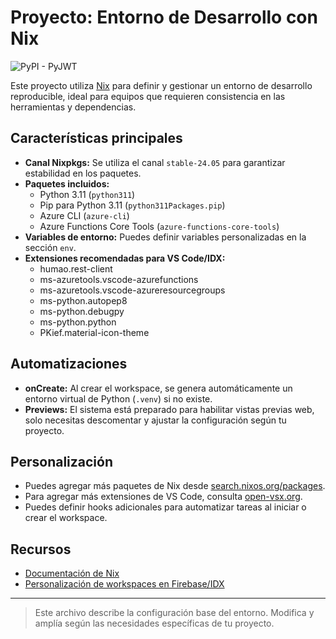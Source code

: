 # Proyecto: Entorno de Desarrollo con Nix
<img alt="PyPI - PyJWT" src="https://img.shields.io/pypi/v/PyJWT.svg">

Este proyecto utiliza [Nix](https://nixos.org/) para definir y gestionar un entorno de desarrollo reproducible, ideal para equipos que requieren consistencia en las herramientas y dependencias.

## Características principales

- **Canal Nixpkgs:** Se utiliza el canal `stable-24.05` para garantizar estabilidad en los paquetes.
- **Paquetes incluidos:**
  - Python 3.11 (`python311`)
  - Pip para Python 3.11 (`python311Packages.pip`)
  - Azure CLI (`azure-cli`)
  - Azure Functions Core Tools (`azure-functions-core-tools`)
- **Variables de entorno:** Puedes definir variables personalizadas en la sección `env`.
- **Extensiones recomendadas para VS Code/IDX:**
  - humao.rest-client
  - ms-azuretools.vscode-azurefunctions
  - ms-azuretools.vscode-azureresourcegroups
  - ms-python.autopep8
  - ms-python.debugpy
  - ms-python.python
  - PKief.material-icon-theme

## Automatizaciones

- **onCreate:** Al crear el workspace, se genera automáticamente un entorno virtual de Python (`.venv`) si no existe.
- **Previews:** El sistema está preparado para habilitar vistas previas web, solo necesitas descomentar y ajustar la configuración según tu proyecto.

## Personalización

- Puedes agregar más paquetes de Nix desde [search.nixos.org/packages](https://search.nixos.org/packages).
- Para agregar más extensiones de VS Code, consulta [open-vsx.org](https://open-vsx.org/).
- Puedes definir hooks adicionales para automatizar tareas al iniciar o crear el workspace.

## Recursos

- [Documentación de Nix](https://nixos.org/manual/nix/stable/)
- [Personalización de workspaces en Firebase/IDX](https://firebase.google.com/docs/studio/customize-workspace)

---

> Este archivo describe la configuración base del entorno. Modifica y amplía según las necesidades específicas de tu proyecto.
